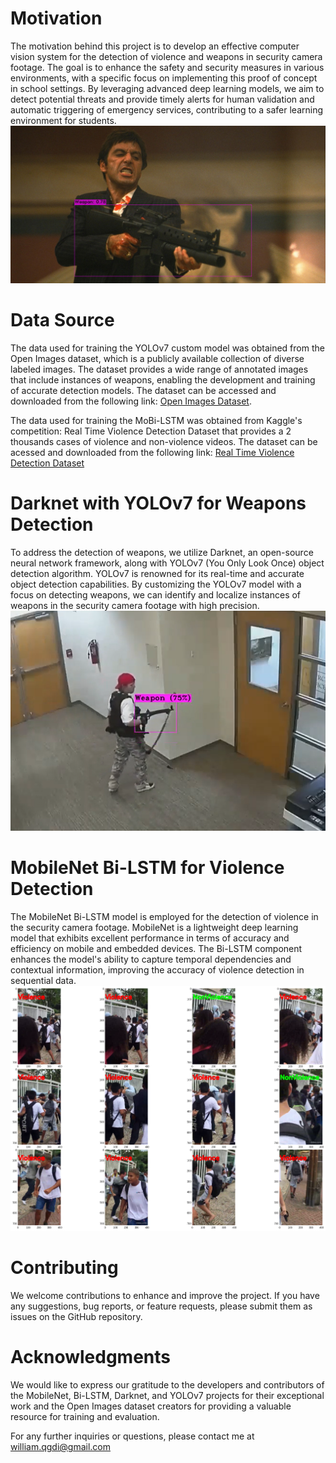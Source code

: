 # Motivation
The motivation behind this project is to develop an effective computer vision system for the detection of violence and weapons in security camera footage. The goal is to enhance the safety and security measures in various environments, with a specific focus on implementing this proof of concept in school settings. By leveraging advanced deep learning models, we aim to detect potential threats and provide timely alerts for human validation and automatic triggering of emergency services, contributing to a safer learning environment for students.
![scarface](scarface_with_weapon.png)

# Data Source
The data used for training the YOLOv7 custom model was obtained from the Open Images dataset, which is a publicly available collection of diverse labeled images. The dataset provides a wide range of annotated images that include instances of weapons, enabling the development and training of accurate detection models. The dataset can be accessed and downloaded from the following link: [Open Images Dataset](https://storage.googleapis.com/openimages/web/index.html).

The data used for training the MoBi-LSTM was obtained from Kaggle's competition: Real Time Violence Detection Dataset that provides a 2 thousands cases of violence and non-violence videos. The dataset can be acessed and downloaded from the following link: [Real Time Violence Detection Dataset](https://www.kaggle.com/datasets/mohamedmustafa/real-life-violence-situations-dataset)

# Darknet with YOLOv7 for Weapons Detection
To address the detection of weapons, we utilize Darknet, an open-source neural network framework, along with YOLOv7 (You Only Look Once) object detection algorithm. YOLOv7 is renowned for its real-time and accurate object detection capabilities. By customizing the YOLOv7 model with a focus on detecting weapons, we can identify and localize instances of weapons in the security camera footage with high precision.
![weapon_detection](weapon_in_video.png)

# MobileNet Bi-LSTM for Violence Detection
The MobileNet Bi-LSTM model is employed for the detection of violence in the security camera footage. MobileNet is a lightweight deep learning model that exhibits excellent performance in terms of accuracy and efficiency on mobile and embedded devices. The Bi-LSTM component enhances the model's ability to capture temporal dependencies and contextual information, improving the accuracy of violence detection in sequential data.
![frame by frame violence detection](fight_frames.png)


# Contributing
We welcome contributions to enhance and improve the project. If you have any suggestions, bug reports, or feature requests, please submit them as issues on the GitHub repository.

# Acknowledgments
We would like to express our gratitude to the developers and contributors of the MobileNet, Bi-LSTM, Darknet, and YOLOv7 projects for their exceptional work and the Open Images dataset creators for providing a valuable resource for training and evaluation.

For any further inquiries or questions, please contact me at william.qgdi@gmail.com
